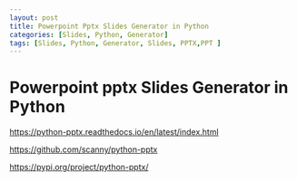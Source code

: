 ```yaml
---
layout: post
title: Powerpoint Pptx Slides Generator in Python 
categories: [Slides, Python, Generator]
tags: [Slides, Python, Generator, Slides, PPTX,PPT ]
---
```


#  Powerpoint pptx Slides Generator in Python 

https://python-pptx.readthedocs.io/en/latest/index.html

https://github.com/scanny/python-pptx

https://pypi.org/project/python-pptx/

